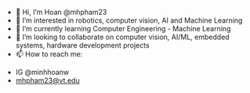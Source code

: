 - 👋 Hi, I’m Hoan @mhpham23
- 👀 I’m interested in robotics, computer vision, AI and Machine Learning
- 🌱 I’m currently learning Computer Engineering - Machine Learning
- 💞️ I’m looking to collaborate on computer vision, AI/ML, embedded systems, hardware development projects
- 📫 How to reach me: 
 + IG @minhhoanw
 + mhpham23@vt.edu

<!---
mhpham23/mhpham23 is a ✨ special ✨ repository because its `README.md` (this file) appears on your GitHub profile.
You can click the Preview link to take a look at your changes.
--->
